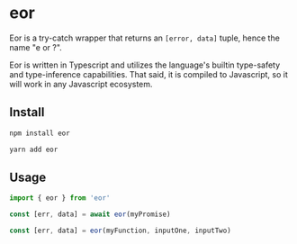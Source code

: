 # eor

Eor is a try-catch wrapper that returns an `[error, data]` tuple, hence the name "e or ?".

Eor is written in Typescript and utilizes the language's builtin type-safety and type-inference capabilities. That said, it is compiled to Javascript, so it will work in any Javascript ecosystem.

## Install

```bash
npm install eor
```

```bash
yarn add eor
```

## Usage

```typescript
import { eor } from 'eor'
```

```typescript
const [err, data] = await eor(myPromise)
```

```typescript
const [err, data] = eor(myFunction, inputOne, inputTwo)
```
